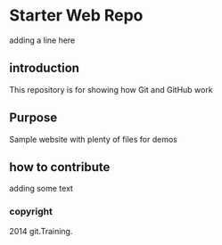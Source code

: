 # Starter Web Repo

adding a line here

## introduction

This repository is for showing how Git and GitHub work

## Purpose

Sample website with plenty of files for demos

## how to contribute
adding some text

### copyright
2014 git.Training.